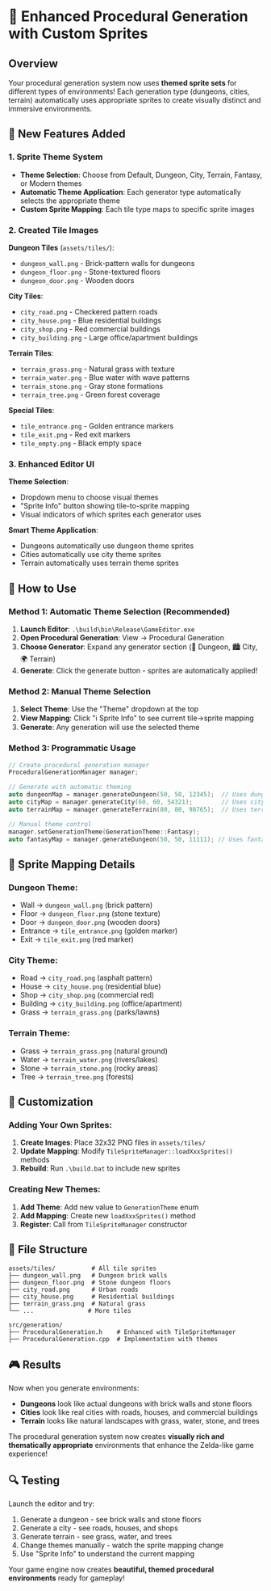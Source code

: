 # 🎨 Enhanced Procedural Generation with Custom Sprites

## Overview
Your procedural generation system now uses **themed sprite sets** for different types of environments! Each generation type (dungeons, cities, terrain) automatically uses appropriate sprites to create visually distinct and immersive environments.

## 🎯 **New Features Added**

### **1. Sprite Theme System**
- **Theme Selection**: Choose from Default, Dungeon, City, Terrain, Fantasy, or Modern themes
- **Automatic Theme Application**: Each generator type automatically selects the appropriate theme
- **Custom Sprite Mapping**: Each tile type maps to specific sprite images

### **2. Created Tile Images**

**Dungeon Tiles** (`assets/tiles/`):
- `dungeon_wall.png` - Brick-pattern walls for dungeons
- `dungeon_floor.png` - Stone-textured floors  
- `dungeon_door.png` - Wooden doors

**City Tiles**:
- `city_road.png` - Checkered pattern roads
- `city_house.png` - Blue residential buildings
- `city_shop.png` - Red commercial buildings
- `city_building.png` - Large office/apartment buildings

**Terrain Tiles**:
- `terrain_grass.png` - Natural grass with texture
- `terrain_water.png` - Blue water with wave patterns
- `terrain_stone.png` - Gray stone formations
- `terrain_tree.png` - Green forest coverage

**Special Tiles**:
- `tile_entrance.png` - Golden entrance markers
- `tile_exit.png` - Red exit markers
- `tile_empty.png` - Black empty space

### **3. Enhanced Editor UI**

**Theme Selection**:
- Dropdown menu to choose visual themes
- "Sprite Info" button showing tile-to-sprite mapping
- Visual indicators of which sprites each generator uses

**Smart Theme Application**:
- Dungeons automatically use dungeon theme sprites
- Cities automatically use city theme sprites  
- Terrain automatically uses terrain theme sprites

## 🚀 **How to Use**

### **Method 1: Automatic Theme Selection (Recommended)**
1. **Launch Editor**: `.\build\bin\Release\GameEditor.exe`
2. **Open Procedural Generation**: View → Procedural Generation
3. **Choose Generator**: Expand any generator section (🏰 Dungeon, 🏙️ City, 🌍 Terrain)
4. **Generate**: Click the generate button - sprites are automatically applied!

### **Method 2: Manual Theme Selection**
1. **Select Theme**: Use the "Theme" dropdown at the top
2. **View Mapping**: Click "ℹ️ Sprite Info" to see current tile→sprite mapping
3. **Generate**: Any generation will use the selected theme

### **Method 3: Programmatic Usage**
```cpp
// Create procedural generation manager
ProceduralGenerationManager manager;

// Generate with automatic theming
auto dungeonMap = manager.generateDungeon(50, 50, 12345);  // Uses dungeon sprites
auto cityMap = manager.generateCity(60, 60, 54321);        // Uses city sprites  
auto terrainMap = manager.generateTerrain(80, 80, 98765);  // Uses terrain sprites

// Manual theme control
manager.setGenerationTheme(GenerationTheme::Fantasy);
auto fantasyMap = manager.generateDungeon(50, 50, 11111); // Uses fantasy sprites
```

## 🎨 **Sprite Mapping Details**

### **Dungeon Theme**:
- Wall → `dungeon_wall.png` (brick pattern)
- Floor → `dungeon_floor.png` (stone texture)
- Door → `dungeon_door.png` (wooden doors)
- Entrance → `tile_entrance.png` (golden marker)
- Exit → `tile_exit.png` (red marker)

### **City Theme**:
- Road → `city_road.png` (asphalt pattern)
- House → `city_house.png` (residential blue)
- Shop → `city_shop.png` (commercial red)  
- Building → `city_building.png` (office/apartment)
- Grass → `terrain_grass.png` (parks/lawns)

### **Terrain Theme**:
- Grass → `terrain_grass.png` (natural ground)
- Water → `terrain_water.png` (rivers/lakes)
- Stone → `terrain_stone.png` (rocky areas)
- Tree → `terrain_tree.png` (forests)

## 🔧 **Customization**

### **Adding Your Own Sprites**:
1. **Create Images**: Place 32x32 PNG files in `assets/tiles/`
2. **Update Mapping**: Modify `TileSpriteManager::loadXxxSprites()` methods
3. **Rebuild**: Run `.\build.bat` to include new sprites

### **Creating New Themes**:
1. **Add Theme**: Add new value to `GenerationTheme` enum
2. **Add Mapping**: Create new `loadXxxSprites()` method
3. **Register**: Call from `TileSpriteManager` constructor

## 📁 **File Structure**
```
assets/tiles/          # All tile sprites
├── dungeon_wall.png   # Dungeon brick walls
├── dungeon_floor.png  # Stone dungeon floors
├── city_road.png      # Urban roads
├── city_house.png     # Residential buildings
├── terrain_grass.png  # Natural grass
└── ...               # More tiles

src/generation/
├── ProceduralGeneration.h    # Enhanced with TileSpriteManager
├── ProceduralGeneration.cpp  # Implementation with themes
```

## 🎮 **Results**

Now when you generate environments:
- **Dungeons** look like actual dungeons with brick walls and stone floors
- **Cities** look like real cities with roads, houses, and commercial buildings
- **Terrain** looks like natural landscapes with grass, water, stone, and trees

The procedural generation system now creates **visually rich and thematically appropriate** environments that enhance the Zelda-like game experience!

## 🔍 **Testing**
Launch the editor and try:
1. Generate a dungeon - see brick walls and stone floors
2. Generate a city - see roads, houses, and shops
3. Generate terrain - see grass, water, and trees
4. Change themes manually - watch the sprite mapping change
5. Use "Sprite Info" to understand the current mapping

Your game engine now creates **beautiful, themed procedural environments** ready for gameplay!
